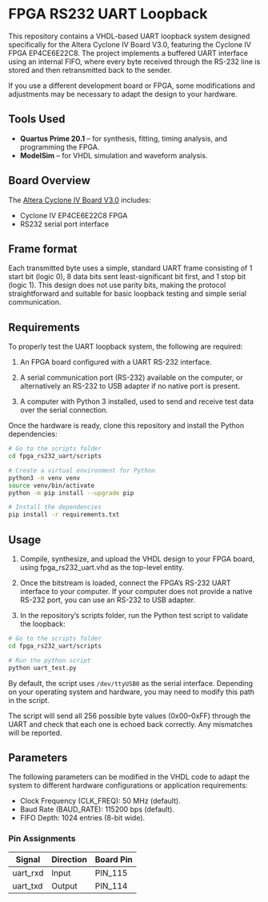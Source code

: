 # FPGA RS232 UART Loopback

This repository contains a VHDL-based UART loopback system designed specifically for the Altera Cyclone IV Board V3.0, featuring the Cyclone IV FPGA EP4CE6E22C8. The project implements a buffered UART interface using an internal FIFO, where every byte received through the RS-232 line is stored and then retransmitted back to the sender.

If you use a different development board or FPGA, some modifications and adjustments may be necessary to adapt the design to your hardware.

## Tools Used

- **Quartus Prime 20.1** – for synthesis, fitting, timing analysis, and programming the FPGA.
- **ModelSim** – for VHDL simulation and waveform analysis.

## Board Overview

The [Altera Cyclone IV Board V3.0](https://github.com/lucasmazzetto/Altera-Cyclone-IV-board-V3.0) includes:

- Cyclone IV EP4CE6E22C8 FPGA
- RS232 serial port interface

## Frame format

Each transmitted byte uses a simple, standard UART frame consisting of 1 start bit (logic 0), 8 data bits sent least-significant bit first, and 1 stop bit (logic 1). This design does not use parity bits, making the protocol straightforward and suitable for basic loopback testing and simple serial communication.


## Requirements

To properly test the UART loopback system, the following are required:

1. An FPGA board configured with a UART RS-232 interface.

2. A serial communication port (RS-232) available on the computer, or alternatively an RS-232 to USB adapter if no native port is present.

3. A computer with Python 3 installed, used to send and receive test data over the serial connection.

Once the hardware is ready, clone this repository and install the Python dependencies:

```bash
# Go to the scripts folder
cd fpga_rs232_uart/scripts

# Create a virtual environment for Python
python3 -m venv venv
source venv/bin/activate
python -m pip install --upgrade pip

# Install the dependencies
pip install -r requirements.txt
```

## Usage

1. Compile, synthesize, and upload the VHDL design to your FPGA board, using fpga_rs232_uart.vhd as the top-level entity.

2. Once the bitstream is loaded, connect the FPGA’s RS-232 UART interface to your computer. If your computer does not provide a native RS-232 port, you can use an RS-232 to USB adapter.

3. In the repository’s scripts folder, run the Python test script to validate the loopback:

```bash
# Go to the scripts folder
cd fpga_rs232_uart/scripts

# Run the python script
python uart_test.py
```

By default, the script uses ```/dev/ttyUSB0``` as the serial interface. Depending on your operating system and hardware, you may need to modify this path in the script.

The script will send all 256 possible byte values (0x00–0xFF) through the UART and check that each one is echoed back correctly. Any mismatches will be reported.

## Parameters

The following parameters can be modified in the VHDL code to adapt the system to different hardware configurations or application requirements:

- Clock Frequency (CLK_FREQ): 50 MHz (default).
- Baud Rate (BAUD_RATE): 115200 bps (default).
- FIFO Depth: 1024 entries (8-bit wide).


### Pin Assignments
| Signal          | Direction | Board Pin |
|-----------------|-----------|-----------|
| uart_rxd        | Input     |  PIN_115  |
| uart_txd        | Output    |  PIN_114  |

